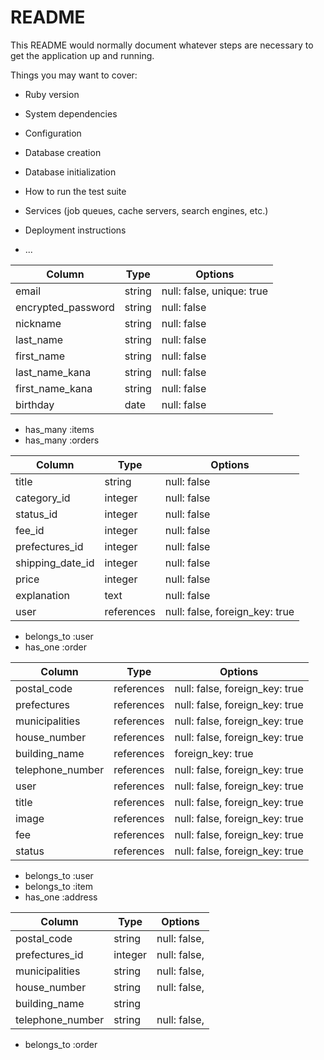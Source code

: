 # README

This README would normally document whatever steps are necessary to get the
application up and running.

Things you may want to cover:

* Ruby version

* System dependencies

* Configuration

* Database creation

* Database initialization

* How to run the test suite

* Services (job queues, cache servers, search engines, etc.)

* Deployment instructions

* ...

<!-- テーブル設計 -->

<!-- usersテーブル -->
| Column             | Type   | Options                   |
| ------------------ | ------ | ------------------------- |
| email              | string | null: false, unique: true |
| encrypted_password | string | null: false               |
| nickname           | string | null: false               |
| last_name          | string | null: false               |
| first_name         | string | null: false               |
| last_name_kana     | string | null: false               |
| first_name_kana    | string | null: false               |
| birthday           | date   | null: false               |

 - has_many :items
 - has_many :orders

<!-- itemsテーブル -->
| Column           | Type       | Options                        |
| ---------------- | ---------- | ------------------------------ |
| title            | string     | null: false                    |
| category_id      | integer    | null: false                    |
| status_id        | integer    | null: false                    |
| fee_id           | integer    | null: false                    |
| prefectures_id   | integer    | null: false                    |
| shipping_date_id | integer    | null: false                    |
| price            | integer    | null: false                    |
| explanation      | text       | null: false                    |
| user             | references | null: false, foreign_key: true |

 - belongs_to :user
 - has_one :order

<!-- ordersテーブル -->
| Column           | Type       | Options                        |
| -----------------| ---------- | ------------------------------ |
| postal_code      | references | null: false, foreign_key: true |
| prefectures      | references | null: false, foreign_key: true |
| municipalities   | references | null: false, foreign_key: true |
| house_number     | references | null: false, foreign_key: true |
| building_name    | references | foreign_key: true              |
| telephone_number | references | null: false, foreign_key: true |
| user             | references | null: false, foreign_key: true |
| title            | references | null: false, foreign_key: true |
| image            | references | null: false, foreign_key: true |
| fee              | references | null: false, foreign_key: true |
| status           | references | null: false, foreign_key: true |

 - belongs_to :user
 - belongs_to :item
 - has_one    :address

<!-- addressesテーブル -->
| Column           | Type       | Options                        |
| -----------------| ---------- | ------------------------------ |
| postal_code      | string     | null: false,                   |
| prefectures_id   | integer    | null: false,                   |
| municipalities   | string     | null: false,                   |
| house_number     | string     | null: false,                   |
| building_name    | string     |                                |
| telephone_number | string     | null: false,                   |

 - belongs_to :order